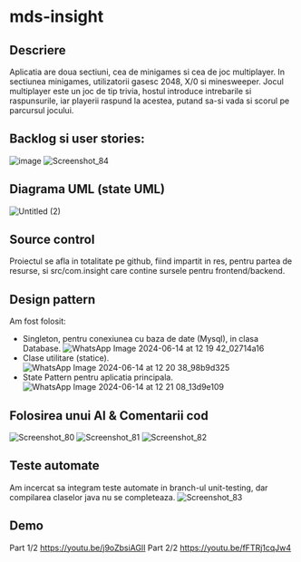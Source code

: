 # mds-insight

## Descriere
Aplicatia are doua sectiuni, cea de minigames si cea de joc multiplayer. In sectiunea minigames, utilizatorii gasesc 2048, X/0 si minesweeper. Jocul multiplayer este un joc de tip trivia, hostul introduce intrebarile si raspunsurile, iar playerii raspund la acestea, putand sa-si vada si scorul pe parcursul jocului.

## Backlog si user stories: 
![image](https://github.com/L-o-rd/mds-insight/assets/116594293/dc5553ac-b81e-4e7e-91d6-9b9e2290e661)
![Screenshot_84](https://github.com/L-o-rd/mds-insight/assets/128260253/8977db24-b538-4c2f-9e64-a9a65efc7b0f)


## Diagrama UML (state UML)
![Untitled (2)](https://github.com/L-o-rd/mds-insight/assets/116594293/e38eb637-d930-4f1f-aac4-1f486afb7ead)


## Source control
Proiectul se afla in totalitate pe github, fiind impartit in res, pentru partea de resurse, si src/com.insight care contine sursele pentru frontend/backend.

## Design pattern
Am fost folosit:
  * Singleton, pentru conexiunea cu baza de date (Mysql), in clasa Database.
   ![WhatsApp Image 2024-06-14 at 12 19 42_02714a16](https://github.com/L-o-rd/mds-insight/assets/116028853/84081110-da63-4226-9b77-d691dd0f6ce0)
  * Clase utilitare (statice).
   ![WhatsApp Image 2024-06-14 at 12 20 38_98b9d325](https://github.com/L-o-rd/mds-insight/assets/116028853/bf3d713c-af26-40ec-b893-55f169b71426)
  * State Pattern pentru aplicatia principala.
   ![WhatsApp Image 2024-06-14 at 12 21 08_13d9e109](https://github.com/L-o-rd/mds-insight/assets/116028853/63734bd8-eea8-43bb-a873-bf7cec079897)

## Folosirea unui AI & Comentarii cod
![Screenshot_80](https://github.com/L-o-rd/mds-insight/assets/128260253/2b1b27bc-7515-4321-86d8-1102b06bfaa6)
![Screenshot_81](https://github.com/L-o-rd/mds-insight/assets/128260253/4991d426-1428-4672-8fa1-db387b8bdf5f)
![Screenshot_82](https://github.com/L-o-rd/mds-insight/assets/128260253/5872f41f-8185-4285-b7b1-02ab0c013a63)

## Teste automate
Am incercat sa integram teste automate in branch-ul unit-testing, dar compilarea claselor java nu se completeaza.
![Screenshot_83](https://github.com/L-o-rd/mds-insight/assets/128260253/2e263aed-10c9-4e13-974e-9b7af41d0d77)

## Demo

Part 1/2 https://youtu.be/j9oZbsiAGlI
Part 2/2 https://youtu.be/fFTRj1cqJw4

